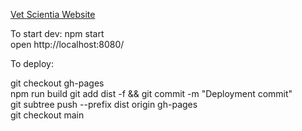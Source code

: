 [Vet Scientia Website](https://cpsecapstone.github.io/Vet-Scientia-Website/)

To start dev:
npm start\
open http://localhost:8080/

To deploy:

git checkout gh-pages\
npm run build
git add dist -f && git commit -m "Deployment commit"\
git subtree push --prefix dist origin gh-pages\
git checkout main
